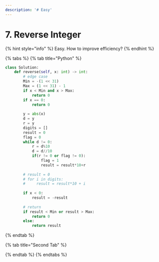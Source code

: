 ```yaml
---
description: '# Easy'
---
```


# 7. Reverse Integer

{% hint style="info" %}
Easy. How to improve efficiency?
{% endhint %}

{% tabs %}
{% tab title="Python" %}
```python
class Solution:
    def reverse(self, x: int) -> int:
        # edge case
        Min = -(1 << 31)
        Max = (1 << 31) - 1
        if x < Min and x > Max:
            return 0
        if x == 0:
            return 0
        
        y = abs(x)
        d = y
        r = y
        digits = []
        result = 0
        flag = 0
        while d != 0:
            r = d%10
            d = d//10
            if(r != 0 or flag != 0):
                flag = 1
                result = result*10+r
            
        # result = 0
        # for i in digits:
        #     result = result*10 + i
            
        if x < 0:
            result = -result
        
        # return
        if result < Min or result > Max:
            return 0
        else:
            return result
```
{% endtab %}

{% tab title="Second Tab" %}

{% endtab %}
{% endtabs %}


